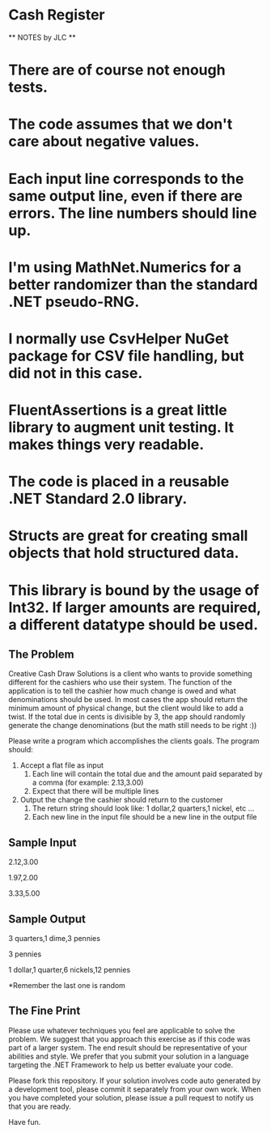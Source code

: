 Cash Register
============

** NOTES by JLC **

# There are of course not enough tests.
# The code assumes that we don't care about negative values.
# Each input line corresponds to the same output line, even if there are errors.  The line numbers should line up.
# I'm using MathNet.Numerics for a better randomizer than the standard .NET pseudo-RNG.
# I normally use CsvHelper NuGet package for CSV file handling, but did not in this case.
# FluentAssertions is a great little library to augment unit testing.  It makes things very readable.
# The code is placed in a reusable .NET Standard 2.0 library.
# Structs are great for creating small objects that hold structured data.
# This library is bound by the usage of Int32.  If larger amounts are required, a different datatype should be used.

The Problem
-----------
Creative Cash Draw Solutions is a client who wants to provide something different for the cashiers who use their system. The function of the application is to tell the cashier how much change is owed and what denominations should be used. In most cases the app should return the minimum amount of physical change, but the client would like to add a twist. If the total due in cents is divisible by 3, the app should randomly generate the change denominations (but the math still needs to be right :))

Please write a program which accomplishes the clients goals. The program should:

1. Accept a flat file as input
	1. Each line will contain the total due and the amount paid separated by a comma (for example: 2.13,3.00)
	2. Expect that there will be multiple lines
2. Output the change the cashier should return to the customer
	1. The return string should look like: 1 dollar,2 quarters,1 nickel, etc ...
	2. Each new line in the input file should be a new line in the output file

Sample Input
------------
2.12,3.00

1.97,2.00

3.33,5.00

Sample Output
-------------
3 quarters,1 dime,3 pennies

3 pennies

1 dollar,1 quarter,6 nickels,12 pennies

*Remember the last one is random

The Fine Print
--------------
Please use whatever techniques you feel are applicable to solve the problem. We suggest that you approach this exercise as if this code was part of a larger system. The end result should be representative of your abilities and style.  We prefer that you submit your solution in a language targeting the .NET Framework to help us better evaluate your code.

Please fork this repository. If your solution involves code auto generated by a development tool, please commit it separately from your own work.  When you have completed your solution, please issue a pull request to notify us that you are ready.

Have fun.
